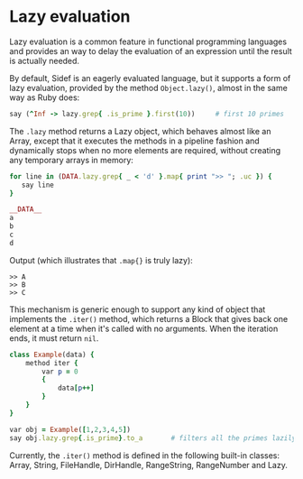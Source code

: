 # Lazy evaluation

Lazy evaluation is a common feature in functional programming languages and provides an way to delay the evaluation of an expression until the result is actually needed.

By default, Sidef is an eagerly evaluated language, but it supports a form of lazy evaluation, provided by the method `Object.lazy()`, almost in the same way as Ruby does:

```ruby
say (^Inf -> lazy.grep{ .is_prime }.first(10))     # first 10 primes
```

The `.lazy` method returns a Lazy object, which behaves almost like an Array, except that it executes the methods in a pipeline fashion and dynamically stops when no more elements are required, without creating any temporary arrays in memory:

```ruby
for line in (DATA.lazy.grep{ _ < 'd' }.map{ print ">> "; .uc }) {
   say line
}

__DATA__
a
b
c
d
```

Output (which illustrates that `.map{}` is truly lazy):

```text
>> A
>> B
>> C
```

This mechanism is generic enough to support any kind of object that implements the `.iter()` method, which returns a Block that gives back one element at a time when it's called with no arguments. When the iteration ends, it must return `nil`.

```ruby
class Example(data) {
    method iter {
        var p = 0
        {
            data[p++]
        }
    }
}

var obj = Example([1,2,3,4,5])
say obj.lazy.grep{.is_prime}.to_a       # filters all the primes lazily
```

Currently, the `.iter()` method is defined in the following built-in classes: Array, String, FileHandle, DirHandle, RangeString, RangeNumber and Lazy.
